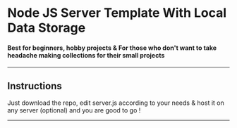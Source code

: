 # Node JS Server Template With Local Data Storage
#### Best for beginners, hobby projects & For those who don't want to take headache making collections for their small projects

-------------------------

## Instructions
Just download the repo, edit server.js according to your needs & host it on any server (optional) and you are good to go !

-------------------------